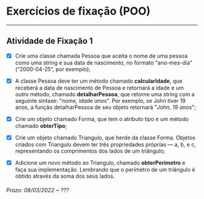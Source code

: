 # Exercícios de fixação (POO) 

---  

## Atividade de Fixação 1  

- [x] Crie uma classe chamada Pessoa que aceita o nome de uma pessoa como uma string e sua data de nascimento, no formato “ano-mes-dia” (“2000-04-25”, por exemplo);  

- [x] A classe Pessoa deve ter um método chamado __calcularIdade__, que receberá a data de nascimento de Pessoa e retornará a idade e um outro método, chamado __detalharPessoa__, que retorne uma string com a seguinte sintaxe: "_nome, idade anos_". Por exemplo, se John tiver 19 anos, a função detalharPessoa de seu objeto retornará "_John, 19 anos_";

- [x] Crie um objeto chamado Forma, que tem o atributo tipo e um método chamado __obterTipo__;  

- [x] Crie um objeto chamado Triangulo, que herde da classe Forma. Objetos criados com Triangulo devem ter três propriedades próprias — a, b, e c, representando os comprimentos dos lados de um triângulo;  

- [x] Adicione um novo método ao Triangulo, chamado __obterPerimetro__ e faça sua implementação. Lembrando que o perímetro de um triângulo é obtido através da soma dos seus lados.  

###### Prazo: 08/03/2022 ~ ???  
